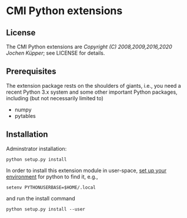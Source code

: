 # CMI Python extensions

## License

The CMI Python extensions are _Copyright (C) 2008,2009,2016,2020 Jochen Küpper_; see LICENSE for details.


## Prerequisites

The extension package rests on the shoulders of giants, i.e., you need
a recent Python 3.x system and some other important Python packages,
including (but not necessarily limited to)
  - numpy
  - pytables


## Installation

Adminstrator installation:
```shell
python setup.py install
```

In order to install this extension module in user-space, [set up your
environment](https://docs.python.org/3/using/cmdline.html#envvar-PYTHONUSERBASE)
for python to find it, e.g.,
```shell
setenv PYTHONUSERBASE=$HOME/.local
```
and run the install command
```shell
python setup.py install --user
```


<!-- Put Emacs local variables into HTML comment
Local Variables:
coding: utf-8
fill-column: 80
End:
-->
